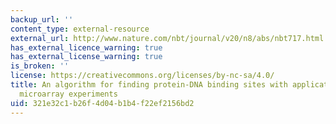 ```yaml
---
backup_url: ''
content_type: external-resource
external_url: http://www.nature.com/nbt/journal/v20/n8/abs/nbt717.html
has_external_licence_warning: true
has_external_license_warning: true
is_broken: ''
license: https://creativecommons.org/licenses/by-nc-sa/4.0/
title: An algorithm for finding protein-DNA binding sites with applications to chromatin-immunoprecipitation
  microarray experiments
uid: 321e32c1-b26f-4d04-b1b4-f22ef2156bd2
---
```

